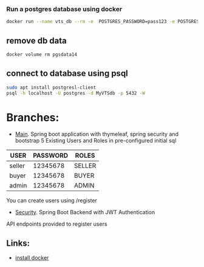 ### Run a postgres database using docker

```bash
docker run --name vts_db --rm -e  POSTGRES_PASSWORD=pass123 -e POSTGRES_DB=MyVTSdb --net=host -v pgsdata14:/var/lib/postgresql/data  -d postgres:14
```

## remove db data
```bash
docker volume rm pgsdata14
```

## connect to database using psql

```bash
sudo apt install postgresl-client
psql -h localhost -U postgres -d MyVTSdb -p 5432 -W
```

# Branches:
* [Main](https://gitlab.com/atsadimas/springbootdemo). Spring boot application with thymeleaf, spring security and bootstrap 5
Existing Users and Roles in pre-configured initial sql

| USER   | PASSWORD | ROLES  |
|--------|----------|--------|
| seller | 12345678 | SELLER |
| buyer  | 12345678 | BUYER  |
| admin  | 12345678 | ADMIN  |
 
You can create users using /register
* [Security](https://gitlab.com/atsadimas/springbootdemo/-/tree/security). Spring Boot Backend with JWT Authentication

API endpoints provided to register users

## Links:
* [install docker](https://tinyurl.com/2m3bhahn)
